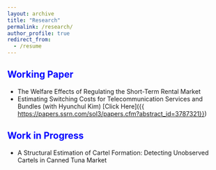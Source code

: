 ```yaml
---
layout: archive
title: "Research"
permalink: /research/
author_profile: true
redirect_from:
  - /resume
---
```




<span style="color:blue">Working Paper</span>
---
* The Welfare Effects of Regulating the Short-Term Rental Market
* Estimating Switching Costs for Telecommunication Services and Bundles (with Hyunchul Kim) [Click Here]({{ https://papers.ssrn.com/sol3/papers.cfm?abstract_id=3787321}})

<span style="color:blue">Work in Progress</span>
---
*  A Structural Estimation of Cartel Formation: Detecting Unobserved Cartels in Canned Tuna Market
